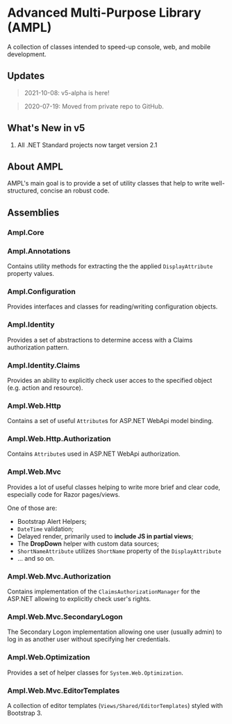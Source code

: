 # Advanced Multi-Purpose Library (AMPL)

A collection of classes intended to speed-up console, web, and mobile development.


## Updates

> 2021-10-08: v5-alpha is here!

> 2020-07-19: Moved from private repo to GitHub.


## What's New in v5

1. All .NET Standard projects now target version 2.1


## About AMPL

AMPL's main goal is to provide a set of utility classes that help to write well-structured, concise an robust code.


## Assemblies


### Ampl.Core


### Ampl.Annotations

Contains utility methods for extracting the the applied `DisplayAttribute` property values.


### Ampl.Configuration

Provides interfaces and classes for reading/writing configuration objects.


### Ampl.Identity

Provides a set of abstractions to determine access with a Claims authorization pattern.


### Ampl.Identity.Claims

Provides an ability to explicitly check user acces to the specified object (e.g. action and resource).


### Ampl.Web.Http

Contains a set of useful `Attribute`s for ASP.NET WebApi model binding.

### Ampl.Web.Http.Authorization

Contains `Attribute`s used in ASP.NET WebApi authorization.

### Ampl.Web.Mvc

Provides a lot of useful classes helping to write more brief and clear code, especially code for Razor pages/views.

One of those are:
    
  * Bootstrap Alert Helpers;
  * `DateTime` validation;
  * Delayed render, primarily used to **include JS in partial views**;
  * The **DropDown** helper with custom data sources;
  * `ShortNameAttribute` utilizes `ShortName` property of the `DisplayAttribute`
  * ... and so on.


### Ampl.Web.Mvc.Authorization

Contains implementation of the `ClaimsAuthorizationManager` for the ASP.NET allowing to explicitly check user's rights.


### Ampl.Web.Mvc.SecondaryLogon

The Secondary Logon implementation allowing one user (usually admin) to log in as another user without specifying her credentials.


### Ampl.Web.Optimization

Provides a set of helper classes for `System.Web.Optimization`.


### Ampl.Web.Mvc.EditorTemplates

A collection of editor templates (`Views/Shared/EditorTemplates`) styled with Bootstrap 3.
